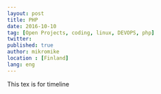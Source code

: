 ```yaml
---
layout: post
title: PHP
date: 2016-10-10
tag: [Open Projects, coding, linux, DEVOPS, php]
twitter:
published: true
author: mikromike
location : [Finland]
lang: eng
---
```

This tex is for timeline

<!--more-->

